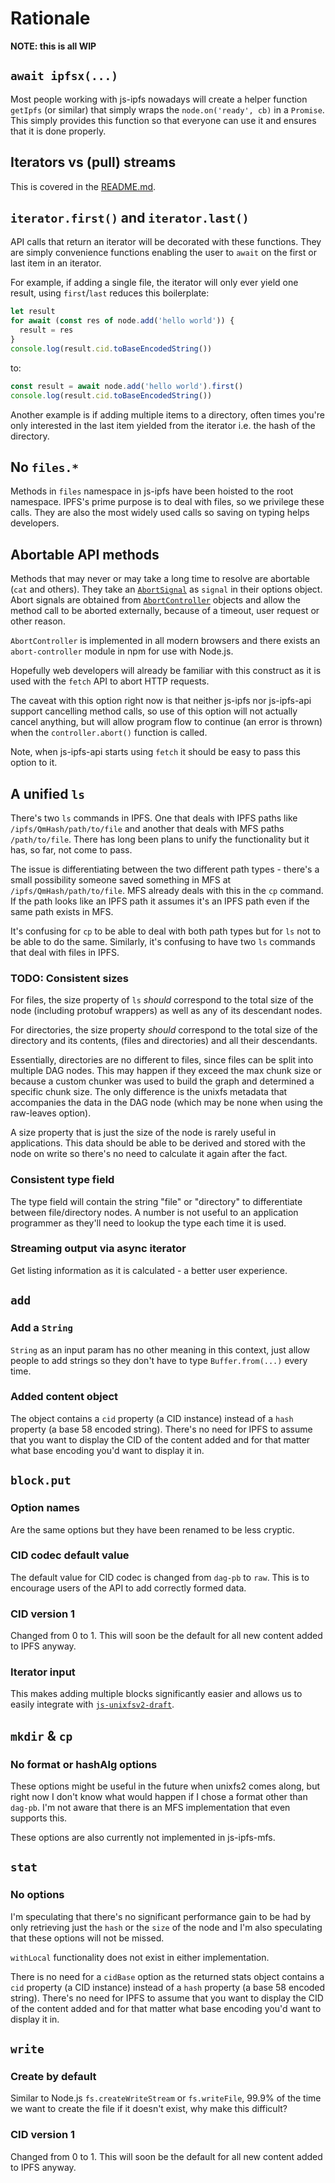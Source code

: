 # Rationale

**NOTE: this is all WIP**

## `await ipfsx(...)`

Most people working with js-ipfs nowadays will create a helper function `getIpfs` (or similar) that simply wraps the `node.on('ready', cb)` in a `Promise`. This simply provides this function so that everyone can use it and ensures that it is done properly.

## Iterators vs (pull) streams

This is covered in the [README.md](README.md#background).

## `iterator.first()` and `iterator.last()`

API calls that return an iterator will be decorated with these functions. They are simply convenience functions enabling the user to `await` on the first or last item in an iterator.

For example, if adding a single file, the iterator will only ever yield one result, using `first`/`last` reduces this boilerplate:

```js
let result
for await (const res of node.add('hello world')) {
  result = res
}
console.log(result.cid.toBaseEncodedString())
```

to:

```js
const result = await node.add('hello world').first()
console.log(result.cid.toBaseEncodedString())
```

Another example is if adding multiple items to a directory, often times you're only interested in the last item yielded from the iterator i.e. the hash of the directory.

## No `files.*`

Methods in `files` namespace in js-ipfs have been hoisted to the root namespace. IPFS's prime purpose is to deal with files, so we privilege these calls. They are also the most widely used calls so saving on typing helps developers.

## Abortable API methods

Methods that may never or may take a long time to resolve are abortable (`cat` and others). They take an [`AbortSignal`](https://developer.mozilla.org/en-US/docs/Web/API/AbortSignal) as `signal` in their options object. Abort signals are obtained from [`AbortController`](https://developer.mozilla.org/en-US/docs/Web/API/AbortController) objects and allow the method call to be aborted externally, because of a timeout, user request or other reason.

`AbortController` is implemented in all modern browsers and there exists an `abort-controller` module in npm for use with Node.js.

Hopefully web developers will already be familiar with this construct as it is used with the `fetch` API to abort HTTP requests.

The caveat with this option right now is that neither js-ipfs nor js-ipfs-api support cancelling method calls, so use of this option will not actually cancel anything, but will allow program flow to continue (an error is thrown) when the `controller.abort()` function is called.

Note, when js-ipfs-api starts using `fetch` it should be easy to pass this option to it.

## A unified `ls`

There's two `ls` commands in IPFS. One that deals with IPFS paths like `/ipfs/QmHash/path/to/file` and another that deals with MFS paths `/path/to/file`. There has long been plans to unify the functionality but it has, so far, not come to pass.

The issue is differentiating between the two different path types - there's a small possibility someone saved something in MFS at `/ipfs/QmHash/path/to/file`. MFS already deals with this in the `cp` command. If the path looks like an IPFS path it assumes it's an IPFS path even if the same path exists in MFS.

It's confusing for `cp` to be able to deal with both path types but for `ls` not to be able to do the same. Similarly, it's confusing to have two `ls` commands that deal with files in IPFS.

### TODO: Consistent sizes

For files, the size property of `ls` _should_ correspond to the total size of the node (including protobuf wrappers) as well as any of its descendant nodes.

For directories, the size property _should_ correspond to the total size of the directory and its contents, (files and directories) and all their descendants.

Essentially, directories are no different to files, since files can be split into multiple DAG nodes. This may happen if they exceed the max chunk size or because a custom chunker was used to build the graph and determined a specific chunk size. The only difference is the unixfs metadata that accompanies the data in the DAG node (which may be none when using the raw-leaves option).

A size property that is just the size of the node is rarely useful in applications. This data should be able to be derived and stored with the node on write so there's no need to calculate it again after the fact.

### Consistent type field

The type field will contain the string "file" or "directory" to differentiate between file/directory nodes. A number is not useful to an application programmer as they'll need to lookup the type each time it is used.

### Streaming output via async iterator

Get listing information as it is calculated - a better user experience.

## `add`

### Add a `String`

`String` as an input param has no other meaning in this context, just allow people to add strings so they don't have to type `Buffer.from(...)` every time.

### Added content object

The object contains a `cid` property (a CID instance) instead of a `hash` property (a base 58 encoded string). There's no need for IPFS to assume that you want to display the CID of the content added and for that matter what base encoding you'd want to display it in.

## `block.put`

### Option names

Are the same options but they have been renamed to be less cryptic.

### CID codec default value

The default value for CID codec is changed from `dag-pb` to `raw`. This is to encourage users of the API to add correctly formed data.

### CID version 1

Changed from 0 to 1. This will soon be the default for all new content added to IPFS anyway.

### Iterator input

This makes adding multiple blocks significantly easier and allows us to easily integrate with [`js-unixfsv2-draft`](https://github.com/mikeal/js-unixfsv2-draft).

## `mkdir` & `cp`

### No format or hashAlg options

These options might be useful in the future when unixfs2 comes along, but right now I don't know what would happen if I chose a format other than `dag-pb`. I'm not aware that there is an MFS implementation that even supports this.

These options are also currently not implemented in js-ipfs-mfs.

## `stat`

### No options

I'm speculating that there's no significant performance gain to be had by only retrieving just the `hash` or the `size` of the node and I'm also speculating that these options will not be missed.

`withLocal` functionality does not exist in either implementation.

There is no need for a `cidBase` option as the returned stats object contains a `cid` property (a CID instance) instead of a `hash` property (a base 58 encoded string). There's no need for IPFS to assume that you want to display the CID of the content added and for that matter what base encoding you'd want to display it in.

## `write`

### Create by default

Similar to Node.js `fs.createWriteStream` or `fs.writeFile`, 99.9% of the time we want to create the file if it doesn't exist, why make this difficult?

### CID version 1

Changed from 0 to 1. This will soon be the default for all new content added to IPFS anyway.
